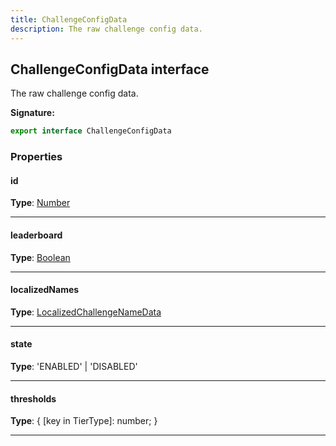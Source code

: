 ```yaml
---
title: ChallengeConfigData
description: The raw challenge config data.
---
```


## ChallengeConfigData interface

The raw challenge config data.

**Signature:**

```ts
export interface ChallengeConfigData 
```

### Properties

#### id



**Type**: [Number](https://developer.mozilla.org/en-US/docs/Web/JavaScript/Reference/Global_Objects/Number)

---

#### leaderboard



**Type**: [Boolean](https://developer.mozilla.org/en-US/docs/Web/JavaScript/Reference/Global_Objects/Boolean)

---

#### localizedNames



**Type**: [LocalizedChallengeNameData](/api/types/localizedchallengenamedata)

---

#### state



**Type**: 'ENABLED' \| 'DISABLED'

---

#### thresholds



**Type**: {         [key in TierType]: number;     }

---

